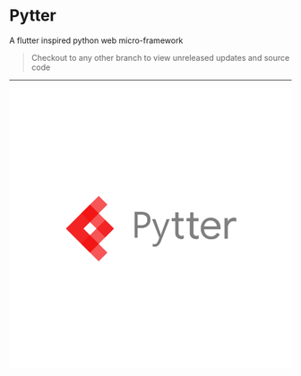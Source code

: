 # Pytter
 A flutter inspired python web micro-framework
> Checkout to any other branch to view unreleased updates and source code
---

<img src="Pytter logo.png" alt="Home page">
